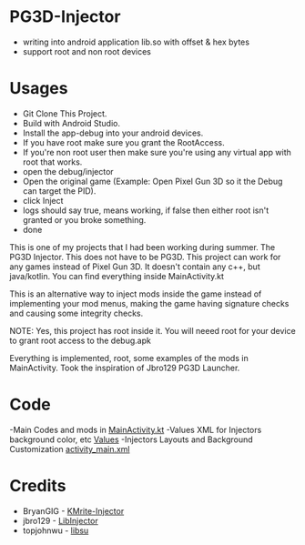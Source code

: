 # PG3D-Injector
- writing into android application lib.so with offset &amp; hex bytes <br />
- support root and non root devices

# Usages 
- Git Clone This Project.
- Build with Android Studio.
- Install the app-debug into your android devices.
- If you have root make sure you grant the RootAccess.
- If you're non root user then make sure you're using any virtual app with root that works.
- open the debug/injector
- Open the original game (Example: Open Pixel Gun 3D so it the Debug can target the PID).
- click Inject
- logs should say true, means working, if false then either root isn't granted or you broke something.
- done

This is one of my projects that I had been working during summer. The PG3D Injector. This does not have to be PG3D.
This project can work for any games instead of Pixel Gun 3D. 
It doesn't contain any c++, but java/kotlin. You can find everything inside MainActivity.kt

This is an alternative way to inject mods inside the game instead of implementing your mod menus, making the game having signature checks and causing some integrity checks.


NOTE: Yes, this project has root inside it. You will neeed root for your device to grant root access to the debug.apk

Everything is implemented, root, some examples of the mods in MainActivity.
Took the inspiration of Jbro129 PG3D Launcher.

# Code
-Main Codes and mods in [MainActivity.kt](https://github.com/SliceCast/External-PG3D-Injector/blob/master/app/src/main/java/com/kmrite/MainActivity.kt)
-Values XML for Injectors background color, etc [Values](https://github.com/SliceCast/External-PG3D-Injector/tree/master/app/src/main/res/values)
-Injectors Layouts and Background Customization [activity_main.xml](https://github.com/SliceCast/External-PG3D-Injector/blob/master/app/src/main/res/layout/activity_main.xml)


# Credits
- BryanGIG - [KMrite-Injector](https://github.com/BryanGIG/KMrite)
- jbro129 - [LibInjector](https://github.com/jbro129/LibInjector)
- topjohnwu - [libsu](https://github.com/topjohnwu/libsu)
